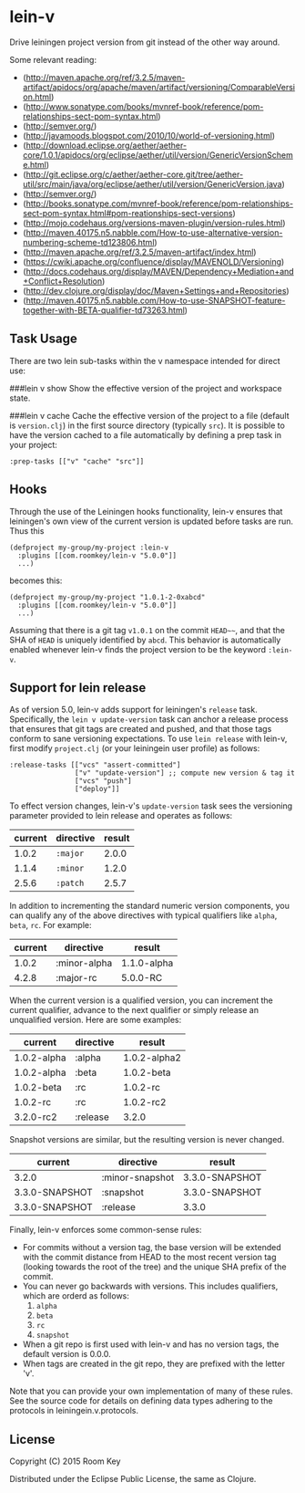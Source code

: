 # lein-v #

Drive leiningen project version from git instead of the other way around.

Some relevant reading:

* (<http://maven.apache.org/ref/3.2.5/maven-artifact/apidocs/org/apache/maven/artifact/versioning/ComparableVersion.html>)
* (<http://www.sonatype.com/books/mvnref-book/reference/pom-relationships-sect-pom-syntax.html>)
* (<http://semver.org/>)
* (<http://javamoods.blogspot.com/2010/10/world-of-versioning.html>)
* (<http://download.eclipse.org/aether/aether-core/1.0.1/apidocs/org/eclipse/aether/util/version/GenericVersionScheme.html>)
* (<http://git.eclipse.org/c/aether/aether-core.git/tree/aether-util/src/main/java/org/eclipse/aether/util/version/GenericVersion.java>)
* (<http://semver.org/>)
* (<http://books.sonatype.com/mvnref-book/reference/pom-relationships-sect-pom-syntax.html#pom-reationships-sect-versions>)
* (<http://mojo.codehaus.org/versions-maven-plugin/version-rules.html>)
* (<http://maven.40175.n5.nabble.com/How-to-use-alternative-version-numbering-scheme-td123806.html>)
* (<http://maven.apache.org/ref/3.2.5/maven-artifact/index.html>)
* (<https://cwiki.apache.org/confluence/display/MAVENOLD/Versioning>)
* (<http://docs.codehaus.org/display/MAVEN/Dependency+Mediation+and+Conflict+Resolution>)
* (<http://dev.clojure.org/display/doc/Maven+Settings+and+Repositories>)
* (<http://maven.40175.n5.nabble.com/How-to-use-SNAPSHOT-feature-together-with-BETA-qualifier-td73263.html>)

## Task Usage ##

There are two lein sub-tasks within the v namespace intended for direct use:

###lein v show
Show the effective version of the project and workspace state.

###lein v cache
Cache the effective version of the project to a file (default is `version.clj`) in the first source directory (typically `src`).  It is possible to have the version cached to a file automatically by defining a prep task in your project:

    :prep-tasks [["v" "cache" "src"]]

## Hooks ##
Through the use of the Leiningen hooks functionality, lein-v ensures that
leiningen's own view of the current version is updated before tasks are run. Thus this

    (defproject my-group/my-project :lein-v
	  :plugins [[com.roomkey/lein-v "5.0.0"]]
      ...)

becomes this:

    (defproject my-group/my-project "1.0.1-2-0xabcd"
      :plugins [[com.roomkey/lein-v "5.0.0"]]
      ...)

Assuming that there is a git tag `v1.0.1` on the commit `HEAD~~`, and that the SHA of `HEAD` is uniquely identified by `abcd`.  This behavior is automatically enabled whenever lein-v finds the project version to be the keyword `:lein-v`.

## Support for lein release ##
As of version 5.0, lein-v adds support for leiningen's `release` task.  Specifically, the `lein v update-version` task can anchor a release process that ensures that git tags are created and pushed, and that those tags conform to sane versioning expectations.  To use `lein release` with lein-v, first modify `project.clj` (or your leiningein user profile) as follows:

    :release-tasks [["vcs" "assert-committed"]
                    ["v" "update-version"] ;; compute new version & tag it
                    ["vcs" "push"]
                    ["deploy"]]

To effect version changes, lein-v's `update-version` task sees the versioning parameter
provided to lein release and operates as follows:

|current       |directive         |result           |
|:-------------|:-----------------|:----------------|
|1.0.2         |`:major`          |2.0.0            |
|1.1.4         |`:minor`          |1.2.0            |
|2.5.6         |`:patch`          |2.5.7            |

In addition to incrementing the standard numeric version components, you can qualify
any of the above directives with typical qualifiers like `alpha`, `beta`, `rc`.  For example:

|current       |directive         |result           |
|--------------|------------------|-----------------|
|1.0.2         |:minor-alpha      |1.1.0-alpha      |
|4.2.8         |:major-rc         |5.0.0-RC         |

When the current version is a qualified version, you can increment the current qualifier,
advance to the next qualifier or simply release an unqualified version.  Here are some examples:

|current       |directive         |result           |
|--------------|------------------|-----------------|
|1.0.2-alpha   |:alpha            |1.0.2-alpha2     |
|1.0.2-alpha   |:beta             |1.0.2-beta       |
|1.0.2-beta    |:rc               |1.0.2-rc         |
|1.0.2-rc      |:rc               |1.0.2-rc2        |
|3.2.0-rc2     |:release          |3.2.0            |

Snapshot versions are similar, but the resulting version is never changed.

|current       |directive         |result           |
|--------------|------------------|-----------------|
|3.2.0         |:minor-snapshot   |3.3.0-SNAPSHOT   |
|3.3.0-SNAPSHOT|:snapshot         |3.3.0-SNAPSHOT   |
|3.3.0-SNAPSHOT|:release          |3.3.0            |

Finally, lein-v enforces some common-sense rules:

* For commits without a version tag, the base version will be extended with the commit distance from
HEAD to the most recent version tag (looking towards the root of the tree) and the unique SHA prefix of the commit.
* You can never go backwards with versions.  This includes qualifiers, which are orderd as follows:
  1. `alpha`
  2. `beta`
  3. `rc`
  4. `snapshot`
* When a git repo is first used with lein-v and has no version tags, the default version is 0.0.0.
* When tags are created in the git repo, they are prefixed with the letter 'v'.

Note that you can provide your own implementation of many of these rules.  See the source code for details on defining data types adhering to the protocols in leiningein.v.protocols.

## License ##

Copyright (C) 2015 Room Key

Distributed under the Eclipse Public License, the same as Clojure.
